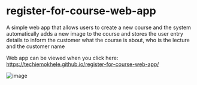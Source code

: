 # register-for-course-web-app
A simple web app that allows users to create a new course and the system automatically adds a new image to the course and stores the user entry details to inform the customer what the course is about, who is the lecture and the customer name

Web app can be viewed when you click here: https://techiemokhele.github.io/register-for-course-web-app/

![image](https://user-images.githubusercontent.com/67394147/131594612-b65f8c8c-a071-418b-88d9-e1014786e2fe.png)
